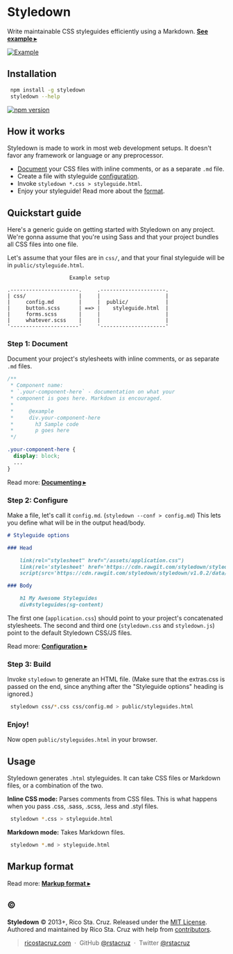 # Styledown

Write maintainable CSS styleguides efficiently using a Markdown.
**[See example ▸][example]**

[![Example](https://cdn.rawgit.com/styledown/styledown/81a1d9c/examples/screenshot.png)][example]

## Installation

``` bash
 npm install -g styledown
 styledown --help
```

[![npm version](http://img.shields.io/npm/v/styledown.svg?style=flat)](https://npmjs.org/package/styledown "View this project on npm")

[example]: http://cdn.rawgit.com/styledown/styledown/v1.0.2/examples/bootstrap/index.html

## How it works

Styledown is made to work in most web development setups. It doesn't favor any framework or language or any preprocessor.

* [Document][doc] your CSS files with inline comments, or as a separate `.md` file.
* Create a file with styleguide [configuration][conf].
* Invoke `styledown *.css > styleguide.html`.
* Enjoy your styleguide! Read more about the [format][fmt].

[doc]: docs/Documenting.md
[conf]: docs/Configuration.md
[fmt]: docs/Format.md

## Quickstart guide

Here's a generic guide on getting started with Styledown on any project. We're
gonna assume that you're using Sass and that your project bundles all CSS files
into one file.

Let's assume that your files are in `css/`, and that your final styleguide will
be in `public/styleguide.html`.

```text
                    Example setup

.----------------------.     .---------------------.
| css/                 |     |                     |
|     config.md        |     |  public/            |
|     button.scss      | ==> |    styleguide.html  |
|     forms.scss       |     |                     |
|     whatever.scss    |     |                     |
'----------------------'     '---------------------'
```

### Step 1: Document

Document your project's stylesheets with inline comments, or as separate `.md`
files.

```css
/**
 * Component name:
 * `.your-component-here` - documentation on what your
 * component is goes here. Markdown is encouraged.
 *
 *     @example
 *     div.your-component-here
 *       h3 Sample code
 *       p goes here
 */

.your-component-here {
  display: block;
  ...
}
```

Read more: **[Documenting ▸](docs/Documenting.md)**

### Step 2: Configure

Make a file, let's call it `config.md`. (`styledown --conf > config.md`) This
lets you define what will be in the output head/body.

```markdown
# Styleguide options

### Head

    link(rel="stylesheet" href="/assets/application.css")
    link(rel='stylesheet' href='https://cdn.rawgit.com/styledown/styledown/v1.0.2/data/styledown.css')
    script(src='https://cdn.rawgit.com/styledown/styledown/v1.0.2/data/styledown.js')

### Body

    h1 My Awesome Styleguides
    div#styleguides(sg-content)
```

The first one (`application.css`) should point to your project's concatenated
stylesheets. The second and third one (`styledown.css` and `styledown.js`)
point to the default Styledown CSS/JS files.

Read more: **[Configuration ▸](docs/Configuration.md)**

### Step 3: Build

Invoke `styledown` to generate an HTML file. (Make sure that the extras.css is
passed on the end, since anything after the "Styleguide options" heading is ignored.)

```bash
 styledown css/*.css css/config.md > public/styleguides.html
```

### Enjoy!

Now open `public/styleguides.html` in your browser.

## Usage

Styledown generates `.html` styleguides. It can take CSS files or Markdown 
files, or a combination of the two.

__Inline CSS mode:__ Parses comments from CSS files. This is what happens when 
you pass .css, .sass, .scss, .less and .styl files.

```bash
 styledown *.css > styleguide.html
```

__Markdown mode:__ Takes Markdown files.

```bash
 styledown *.md > styleguide.html
```

## Markup format

Read more: **[Markup format ▸](docs/Format.md)**

## :copyright:

**Styledown** © 2013+, Rico Sta. Cruz. Released under the [MIT License].<br>
Authored and maintained by Rico Sta. Cruz with help from [contributors].

> [ricostacruz.com](http://ricostacruz.com) &nbsp;&middot;&nbsp;
> GitHub [@rstacruz](https://github.com/rstacruz) &nbsp;&middot;&nbsp;
> Twitter [@rstacruz](https://twitter.com/rstacruz)

[MIT License]: http://mit-license.org/
[contributors]: http://github.com/styledown/styledown/contributors
[highlight.js]: http://highlightjs.org/
[Jade]: http://jade-lang.com/
